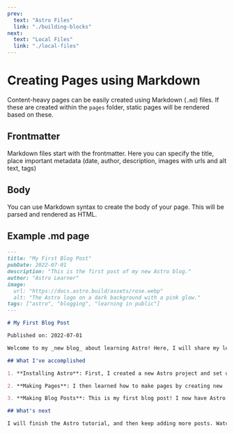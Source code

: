 ```yaml
---
prev:
  text: "Astro Files"
  link: "./building-blocks"
next:
  text: "Local Files"
  link: "./local-files"
---
```


# Creating Pages using Markdown

Content-heavy pages can be easily created using Markdown (`.md`) files. If these are created within the `pages` folder, static pages will be rendered based on these.

## Frontmatter

Markdown files start with the frontmatter. Here you can specify the title, place important metadata (date, author, description, images with urls and alt text, tags)

## Body

You can use Markdown syntax to create the body of your page. This will be parsed and rendered as HTML.

## Example .md page

```md
---
title: "My First Blog Post"
pubDate: 2022-07-01
description: "This is the first post of my new Astro blog."
author: "Astro Learner"
image:
  url: "https://docs.astro.build/assets/rose.webp"
  alt: "The Astro logo on a dark background with a pink glow."
tags: ["astro", "blogging", "learning in public"]
---

# My First Blog Post

Published on: 2022-07-01

Welcome to my _new blog_ about learning Astro! Here, I will share my learning journey as I build a new website.

## What I've accomplished

1. **Installing Astro**: First, I created a new Astro project and set up my online accounts.

2. **Making Pages**: I then learned how to make pages by creating new `.astro` files and placing them in the `src/pages/` folder.

3. **Making Blog Posts**: This is my first blog post! I now have Astro pages and Markdown posts!

## What's next

I will finish the Astro tutorial, and then keep adding more posts. Watch this space for more to come.
```
